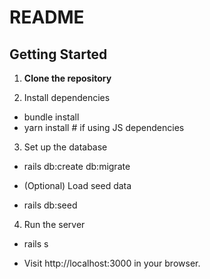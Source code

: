 # README

## Getting Started
1. **Clone the repository**  
   

2. Install dependencies

 - bundle install
 - yarn install   # if using JS dependencies


3. Set up the database

- rails db:create db:migrate


- (Optional) Load seed data

- rails db:seed


4. Run the server

- rails s


- Visit http://localhost:3000 in your browser.

